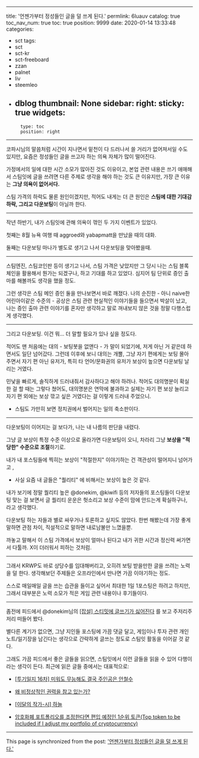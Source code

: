 
---
title: '언젠가부터 정성들인 글을 덜 쓰게 된다.'
permlink: 6luauv
catalog: true
toc_nav_num: true
toc: true
position: 9999
date: 2020-01-14 13:33:48
categories:
- sct
tags:
- sct
- sct-kr
- sct-freeboard
- zzan
- palnet
- liv
- steemleo
- dblog
thumbnail: None
sidebar:
    right:
        sticky: true
widgets:
    -
        type: toc
        position: right
---


코파시님의 말씀처럼 시간이 지나면서 밑천이 다 드러나서 쓸 거리가 없어져서일 수도 있지만, 요즘은 정성들인 글을 쓰고자 하는 의욕 자체가 많이 떨어진다.

가정에서의 일에 대한 시간 소모가 많아진 것도 이유이고, 본업 관련 내용은 쓰기 애매해서 스팀잇에 글을 쓰려면 다른 주제로 생각을 해야 하는 것도 큰 이유지만, 가장 큰 이유는 **그냥 의욕이 없어서다.**

스팀 가격의 하락도 물론 원인이겠지만, 적어도 내게는 더 큰 원인은 **스팀에 대한 기대감 하락, 그리고 다운보팅**이 아닐까 한다.

---

작년 하반기, 내가 스팀잇에 관해 의욕이 꺾인 두 가지 이벤트가 있었다.

첫째는 8월 뉴욕 여행 때 aggroed와 yabapmatt을 만났을 때의 대화.

둘째는 다운보팅 마나가 별도로 생기고 나서 다운보팅을 맞아봤을때.

---

스팀엔진, 스팀코인판 등이 생기고 나서, 스팀 가격은 낮았지만 그 당시 나는 스팀 블록체인을 활용해서 뭔가는 되겠구나, 하고 기대를 하고 있었다. 심지어 팀 단위로 증인 출마를 해볼까도 생각을 했을 정도.

그런 생각은 스팀 메인 증인 둘을 만나보면서 바로 깨졌다. 나의 순진한 - 아니 naive한 어린아이같은 수준의 -  공상은 스팀 관련 현실적인 이야기들을 들으면서 박살이 났고, 나는 증인 출마 관련 이야기를 혼자만 생각하고 말로 꺼내보지 않은 것을 정말 다행스럽게 생각했다.

---

그리고 다운보팅. 이건 뭐... 더 말할 필요가 있나 싶을 정도다.

적어도 맨 처음에는 대의 - 보팅봇을 없앤다 - 가 말이 되었기에, 저게 아닌 거 같은데 하면서도 일단 넘어갔다. 그런데 이후에 보니 대의는 개뿔, 그냥 자기 편에게는 보팅 몰아주면서 자기 편 아닌 유저가, 특히 타 언어/문화권의 유저가 보상이 높으면 다운보팅 날리는 거였다.

민낯을 빠르게, 솔직하게 드러내줘서 감사하다고 해야 하려나. 적어도 대의명분이 확실한 걸 할 때는 그렇다 쳤어도, 대의명분은 연막에 불과하고 실제는 자기 편 보상 늘리고 자기 편 외에는 보상 깎고 싶은 거였다는 걸 이렇게 드러내 주었으니.

* 스팀도 가만히 보면 정치권에서 벌어지는 일의 축소판이다.

---

다운보팅이 이어지는 걸 보다가, 나는 내 나름의 판단을 내렸다.

그냥 글 보상이 특정 수준 이상으로 올라가면 다운보팅이 오니, 차라리 그냥 **보상을 "적당한" 수준으로 조절**하기로. 

내가 내 포스팅들에 찍히는 보상이 "적절한지" 이야기하는 건 객관성이 떨어지니 넘어가고 ,

* 사실 요즘 내 글들은 "퀄리티" 에 비해서는 보상이 높은 것 같다.

내가 보기에 정말 퀄리티 높은 @donekim, @kiwifi 등의 저자들의 포스팅들이 다운보팅 맞는 걸 보면서 글 퀄리티 운운은 헛소리고 보상 수준이 맘에 안드는게 확실하구나, 라고 생각했다.

다운보팅 하는 자들과 별로 싸우거나 토론하고 싶지도 않았다. 한번 해봤는데 가장 좋게 말하면 관점 차이, 직설적으로 말하면 내로남불만 느꼈을뿐.

까놓고 말해서 이 스팀 가격에서 보상이 얼마나 된다고 내가 귀한 시간과 정신력 써가면서 다툴까. X이 더러워서 피하는 것처럼.

---

그래서 KRWP도 바로 상당수를 임대해버리고, 오히려 보팅 받을만한 글을 쓰려는 노력을 덜 한다. 생각해보던 주제들은 오프라인에서 만나면 가끔 이야기하는 정도. 

스스로 매일매일 글을 쓰는 습관을 들이고 싶어서 최대한 1일 1포스팅은 하려고 하지만, 그래서 대부분은 노력 소모가 적은 게임 관련 내용이나 후기들이다. 

---

좀전에 피드에서 @donekim님의 [[잡설] 스티밋에 글쓰기가 싫어진다](https://www.steemcoinpan.com/sct/@donekim/4jrbph)  를 보고 주저리주저리 떠들어 봤다.

별다른 계기가 없으면, 그냥 지인들 포스팅에 가끔 댓글 달고, 게임이나 투자 관련 개인 노트/일기장을 남긴다는 생각으로 간략하게 글쓰는 정도로 스팀잇 활동을 이어갈 것 같다. 

그래도 가끔 피드에서 좋은 글들을 읽으면, 스팀잇에서 이런 글들을 읽을 수 있어 다행이라는 생각이 든다. 최근에 읽은 글들 중에서는 대표적으로:

* [[투기일지 16차] 미워도 무능해도 결국 주인공은 안철수](https://steemit.com/kr/@admljy19/16)

* [왜 비정상적인 권력을 참고 있는가?](https://steemit.com/sct/@oldstone/2tpvzj)

* [[이달의 작가-시] 하늘](https://steemit.com/zzan/@epitt925/6ykws7)

* [암호화폐 포트폴리오를 조정한다면 편입 예정인 1순위 토큰(Top token to be included if I adjust my portfolio of cryptocurrency)](https://steemit.com/sct/@kopasi/1)

- - -

This page is synchronized from the post: ['언젠가부터 정성들인 글을 덜 쓰게 된다.'](https://steemit.com/@glory7/6luauv)
